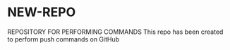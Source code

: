 # NEW-REPO
REPOSITORY FOR PERFORMING COMMANDS
This repo has been created to perform push commands on GitHub
